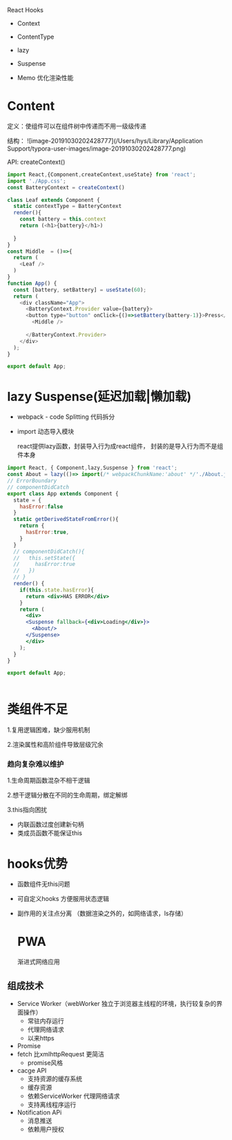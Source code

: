 React Hooks

- Context 

- ContentType
- lazy 
- Suspense
- Memo 优化渲染性能



# Content

定义：使组件可以在组件树中传递而不用一级级传递

结构：  ![image-20191030202428777](/Users/hys/Library/Application Support/typora-user-images/image-20191030202428777.png)



API:	createContext()

```js
import React,{Component,createContext,useState} from 'react';
import './App.css';
const BatteryContext = createContext()

class Leaf extends Component {
  static contextType = BatteryContext
  render(){
    const battery = this.context
    return (<h1>{battery}</h1>)
    
  }
}
const Middle  = ()=>{
  return (
    <Leaf />
  )
}
function App() {
  const [battery, setBattery] = useState(60);
  return (
    <div className="App">
      <BatteryContext.Provider value={battery}>
      <button type="button" onClick={()=>setBattery(battery-1)}>Press</button>
        <Middle />
      
      </BatteryContext.Provider>
    </div>
  );
}

export default App;

```



# lazy Suspense(延迟加载|懒加载)



- webpack - code Splitting 代码拆分

- import 动态导入模块

  react提供lazy函数，封装导入行为成react组件， 封装的是导入行为而不是组件本身

```jsx
import React, { Component,lazy,Suspense } from 'react';
const About = lazy(()=> import(/* webpackChunkName:'about' */'./About.jsx'))
// ErrorBoundary
// componentDidCatch
export class App extends Component {
  state = {
    hasError:false
  }
  static getDerivedStateFromError(){
    return {
      hasError:true,
    }
  }
  // componentDidCatch(){
  //   this.setState({
  //     hasError:true
  //   })
  // }
  render() {
    if(this.state.hasError){
      return <div>HAS ERROR</div>
    }
    return (
      <div>
      <Suspense fallback={<div>Loading</div>}>
        <About/>
      </Suspense>
      </div>
    );
  }
}

export default App;
	
```



# 类组件不足

1.复用逻辑困难，缺少服用机制

2.渲染属性和高阶组件导致层级冗余

### 趋向复杂难以维护

1.生命周期函数混杂不相干逻辑

2.想干逻辑分散在不同的生命周期，绑定解绑

3.this指向困扰

- 内联函数过度创建新句柄
- 类成员函数不能保证this

# hooks优势

- 函数组件无this问题

- 可自定义hooks 方便服用状态逻辑

- 副作用的关注点分离 （数据渲染之外的，如网络请求，ls存储） 

  # PWA
  渐进式网络应用
## 组成技术
- Service Worker（webWorker 独立于浏览器主线程的环境，执行较复杂的界面操作）
  - 常驻内存运行
  - 代理网络请求
  - 以来https
- Promise
- fetch 比xmlhttpRequest 更简洁
  - promise风格
- cacge API
  -  支持资源的缓存系统
  - 缓存资源
  - 依赖ServiceWorker 代理网络请求
  - 支持离线程序运行
- Notification APi
  - 消息推送
  - 依赖用户授权
